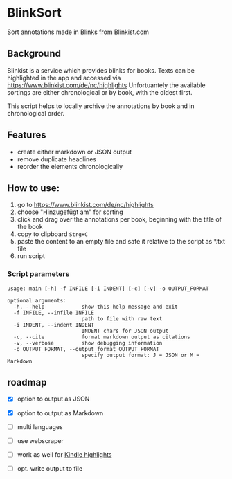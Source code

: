 # BlinkSort

Sort annotations made in Blinks from Blinkist.com

## Background
Blinkist is a service which provides blinks for books. Texts can be highlighted in the app and accessed via https://www.blinkist.com/de/nc/highlights 
Unfortuantely the available sortings are either chronological or by book, with the oldest first. 

This script helps to locally archive the annotations by book and in chronological order.


## Features
- create either markdown or JSON output
- remove duplicate headlines
- reorder the elements chronologically

## How to use:
1. go to https://www.blinkist.com/de/nc/highlights 
2. choose "Hinzugefügt am" for sorting
3. click and drag over the annotations per book, beginning with the title of the book
4. copy to clipboard `Strg+C`
5. paste the content to an empty file and safe it relative to the script as *.txt file
6. run script

### Script parameters
```
usage: main [-h] -f INFILE [-i INDENT] [-c] [-v] -o OUTPUT_FORMAT

optional arguments:
  -h, --help            show this help message and exit
  -f INFILE, --infile INFILE
                        path to file with raw text
  -i INDENT, --indent INDENT
                        INDENT chars for JSON output
  -c, --cite            format markdown output as citations
  -v, --verbose         show debugging information
  -o OUTPUT_FORMAT, --output_format OUTPUT_FORMAT
                        specify output format: J = JSON or M = Markdown
```

## roadmap

- [x] option to output as JSON
- [x] option to output as Markdown
- [ ] multi languages
- [ ] use webscraper
- [ ] work as well for [Kindle highlights](https://kindle.amazon.com/your_highlights)
- [ ] opt. write output to file


